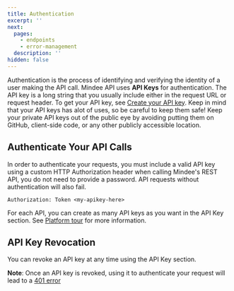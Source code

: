 ```yaml
---
title: Authentication
excerpt: ''
next:
  pages:
    - endpoints
    - error-management
  description: ''
hidden: false
---
```


Authentication is the process of identifying and verifying the identity of a user making the API call. Mindee API uses **API Keys** for authentication. The API key is a long string that you usually include either in the request URL or request header. To get your API key, see [Create your API key](https://developers.mindee.com/docs/make-your-first-request#create-an-api-key). Keep in mind that your API keys has alot of uses, so be careful to keep them safe! Keep your private API keys out of the public eye by avoiding putting them on GitHub, client-side code, or any other publicly accessible location.

## Authenticate Your API Calls
In order to authenticate your requests, you must include a valid API key using a custom HTTP Authorization header when calling Mindee's REST API, you do not need to provide a password. API requests without authentication will also fail.

```
Authorization: Token <my-apikey-here>
```

For each API, you can create as many API keys as you want in the API Key section. See [Platform tour](https://developers.mindee.com/docs/platform-tour#api----api-keys) for more information.

## API Key Revocation

You can revoke an API key at any time using the API Key section. 

**Note**: Once an API key is revoked, using it to authenticate your request will lead to a [401 error](https://developers.mindee.com/docs/error-management#possible-errors)
